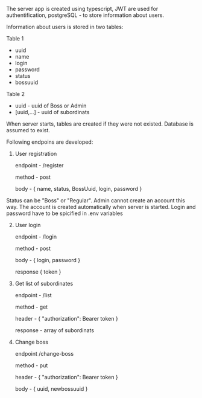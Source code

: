 The server app is created using typescript, JWT are used for authentification, postgreSQL - to store information about users. 

Information about users is stored in two tables:

Table 1
- uuid
- name
- login
- password
- status
- bossuuid

Table 2
- uuid - uuid of Boss or Admin
- [uuid,...] - uuid of subordinats

When server starts, tables are created if they were not existed. Database is assumed to exist. 

Following endpoins are developed:

1. User registration

      endpoint - /register

      method - post

      body - {
          name, 
          status, 
          BossUuid, 
          login, 
          password
        }

Status can be "Boss" or "Regular".
Admin cannot create an account this way. The account is created automatically when server is started. Login and password have to be spicified in .env variables


2. User login

      endpoint - /login

      method - post

      body - {
          login, 
          password
       }

      response
      {
        token
      }


3. Get list of subordinates

      endpoint - /list

      method - get

      header - {
      "authorization": Bearer token
      }

      response - array of subordinats

4. Change boss

      endpoint /change-boss

      method - put

      header - {
      "authorization": Bearer token
      }

      body - {
        uuid,
        newbossuuid
      }
